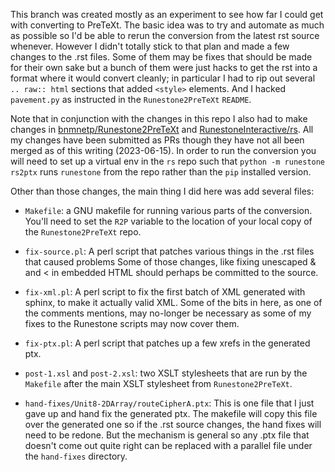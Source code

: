 This branch was created mostly as an experiment to see how far I could get with
converting to PreTeXt. The basic idea was to try and automate as much as
possible so I'd be able to rerun the conversion from the latest rst source
whenever. However I didn't totally stick to that plan and made a few changes to
the .rst files. Some of them may be fixes that should be made for their own sake
but a bunch of them were just hacks to get the rst into a format where it would
convert cleanly; in particular I had to rip out several `.. raw:: html` sections
that added `<style>` elements. And I hacked `pavement.py` as instructed in the
`Runestone2PreTeXt` `README`.

Note that in conjunction with the changes in this repo I also had to make
changes in [bnmnetp/Runestone2PreTeXt][1] and [RunestoneInteractive/rs][2]. All
my changes have been submitted as PRs though they have not all been merged as of
this writing (2023-06-15). In order to run the conversion you will need to set
up a virtual env in the `rs` repo such that `python -m runestone rs2ptx` runs
`runestone` from the repo rather than the `pip` installed version.

Other than those changes, the main thing I did here was add several files:

  - `Makefile`: a GNU makefile for running various parts of the conversion. You'll
    need to set the `R2P` variable to the location of your local copy of the
    `Runestone2PreTeXt` repo.

  - `fix-source.pl`: A perl script that patches various things in the .rst files
    that caused problems Some of those changes, like fixing unescaped & and < in
    embedded HTML should perhaps be committed to the source.

  - `fix-xml.pl`: A perl script to fix the first batch of XML generated with
    sphinx, to make it actually valid XML. Some of the bits in here, as one of
    the comments mentions, may no-longer be necessary as some of my fixes to the
    Runestone scripts may now cover them.

  - `fix-ptx.pl`: A perl script that patches up a few xrefs in the generated ptx.

  - `post-1.xsl` and `post-2.xsl`: two XSLT stylesheets that are run by the
    `Makefile` after the main XSLT stylesheet from `Runestone2PreTeXt`.

  - `hand-fixes/Unit8-2DArray/routeCipherA.ptx`: This is one file that I just gave
    up and hand fix the generated ptx. The makefile will copy this file over the
    generated one so if the .rst source changes, the hand fixes will need to be
    redone. But the mechanism is general so any .ptx file that doesn't come out
    quite right can be replaced with a parallel file under the `hand-fixes`
    directory.


[1]: <https://github.com/bnmnetp/Runestone2PreTeXt/pulls?q=is%3Apr+author%3Agigamonkey>
[2]: <https://github.com/RunestoneInteractive/rs/pulls?q=+is%3Apr+author%3Agigamonkey>
